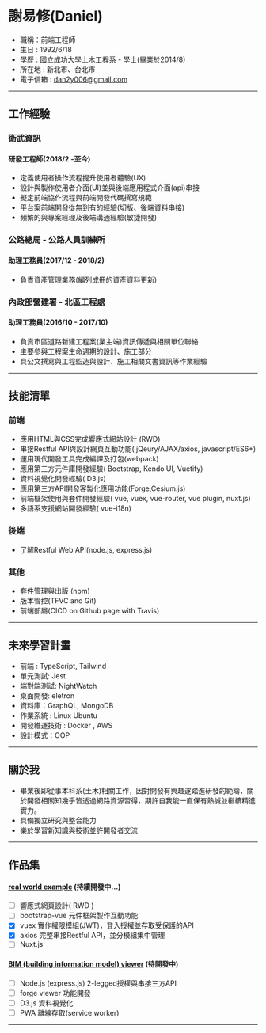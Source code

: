 # 謝易修(Daniel)

+ 職稱：前端工程師
+ 生日 : 1992/6/18
+ 學歷 : 國立成功大學土木工程系 - 學士(畢業於2014/8)
+ 所在地 : 新北市、台北市
+ 電子信箱 : dan2y006@gmail.com

 * * *

## 工作經驗

### 衛武資訊

#### 研發工程師(2018/2 -至今)

+ 定義使用者操作流程提升使用者體驗(UX)
+ 設計與製作使用者介面(UI)並與後端應用程式介面(api)串接
+ 擬定前端協作流程與前端開發代碼撰寫規範
+ 平台案前端開發從無到有的經驗(切版、後端資料串接)
+ 頻繁的與專案經理及後端溝通經驗(敏捷開發)

### 公路總局 - 公路人員訓練所

#### 助理工務員(2017/12 - 2018/2)

+ 負責資產管理業務(編列成冊的資產資料更新)

### 內政部營建署 - 北區工程處

#### 助理工務員(2016/10 - 2017/10)

+ 負責市區道路新建工程案(業主端)資訊傳遞與相關單位聯絡
+ 主要參與工程案生命週期的設計、施工部分
+ 具公文撰寫與工程監造與設計、施工相關文書資訊等作業經驗

* * *
  
## 技能清單

### 前端

+ 應用HTML與CSS完成響應式網站設計 (RWD)
+ 串接Restful API與設計網頁互動功能( jQeury/AJAX/axios, javascript/ES6+)
+ 運用現代開發工具完成編譯及打包(webpack)
+ 應用第三方元件庫開發經驗( Bootstrap, Kendo UI, Vuetify)
+ 資料視覺化開發經驗( D3.js)
+ 應用第三方API開發客製化應用功能(Forge,Cesium.js)
+ 前端框架使用與套件開發經驗( vue, vuex, vue-router, vue plugin, nuxt.js)
+ 多語系支援網站開發經驗( vue-i18n)

### 後端

+ 了解Restful Web API(node.js, express.js)

### 其他

+ 套件管理與出版 (npm)
+ 版本管控(TFVC and Git)
+ 前端部屬(CICD on Github page with Travis)

* * *

## 未來學習計畫

+ 前端 : TypeScript, Tailwind
+ 單元測試: Jest
+ 端對端測試: NightWatch
+ 桌面開發: eletron
+ 資料庫：GraphQL, MongoDB
+ 作業系統 : Linux Ubuntu
+ 開發維運技術 : Docker , AWS
+ 設計模式：OOP

* * *

## 關於我

+ 畢業後即從事本科系(土木)相關工作，因對開發有興趣遂踏進研發的範疇，關於開發相關知幾乎皆透過網路資源習得，期許自我能一直保有熱誠並繼續精進實力。
+ 具備獨立研究與整合能力
+ 樂於學習新知識與技術並許開發者交流

 * * *


## 作品集

#### [real world example](https://danielhsieh0618.github.io/real-world-vue/#/) (持續開發中...)
+ [ ] 響應式網頁設計( RWD )
+ [ ] bootstrap-vue 元件框架製作互動功能
+ [x] vuex 實作權限模組(JWT)，登入授權並存取受保護的API
+ [x] axios 完整串接Restful API，並分模組集中管理
+ [ ] Nuxt.js

#### [BIM (building information model) viewer]() (待開發中)
+ [ ] Node.js (express.js) 2-legged授權與串接三方API
+ [ ] forge viewer 功能開發
+ [ ] D3.js 資料視覺化
+ [ ] PWA 離線存取(service worker)

 * * *